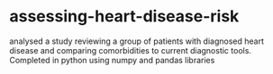 # assessing-heart-disease-risk
analysed a study reviewing a group of patients with diagnosed heart disease and comparing comorbidities to current diagnostic tools. Completed in python using numpy and pandas libraries
